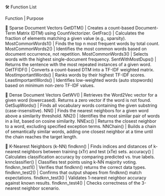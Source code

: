 🛠️ Function List

Function | Purpose

📂 Sparse Document Vectors
GetDTM() | Creates a count-based Document-Term Matrix (DTM) using CountVectorizer.
GetFrac() | Calculates the fraction of elements matching a given value (e.g., sparsity).
MostCommonWords1() | Finds the top n most frequent words by total count.
MostCommonWords2() | Identifies the most common words based on document occurrence, not repetition.
MostCommonWords3() | Selects words with the highest single-document frequency.
SentWithMostDups() | Returns the sentence with the most repeated instances of a given word.
GetTFIDF() | Converts a count-based DTM into a TF-IDF weighted matrix.
MostImportantWords() | Ranks words by their highest TF-IDF scores.
LeastImportantWords() | Identifies low-weighted words (auto stopwords) based on minimum non-zero TF-IDF values.

📂 Dense Document Vectors
GetWV() | Retrieves the Word2Vec vector for a given word (lowercased). Returns a zero vector if the word is not found.
GetSupWords() | Finds all vocabulary words containing the given substring (case-insensitive).
NN() | Finds the nearest neighbors for a given word above a similarity threshold.
NN2() | Identifies the most similar pair of words in a list, based on cosine similarity.
NNExc() | Returns the closest neighbor to a word, excluding specified exception terms.
NNChain() | Builds a chain of semantically similar words, adding one closest neighbor at a time until the chain reaches the target length.

📂 K-Nearest Neighbors (k-NN)
findknn() | Finds indices and distances of k-nearest neighbors between training (xTr) and test (xTe) sets.
accuracy() | Calculates classification accuracy by comparing predicted vs. true labels.
knnclassifier() | Classifies test points using k-NN majority voting.
findknn_test1() | Verifies that findknn() returns the correct data types.
findknn_test2() | Confirms that output shapes from findknn() match expectations.
findknn_test3() | Validates 1-nearest neighbor accuracy against known results.
findknn_test4() | Checks correctness of the 3-nearest neighbor scenario.
